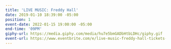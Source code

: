 ```yaml
---
title: 'LIVE MUSIC: Freddy Hall'
date: 2019-01-10 18:39:00 -05:00
position: 1
event-date: 2022-01-15 19:00:00 -05:00
end-time: '09PM'
giphy-url: https://media.giphy.com/media/hu7e5bmGADbHtbLDHc/giphy.gif
event-url: https://www.eventbrite.com/e/live-music-freddy-hall-tickets-223713592377
---
```


